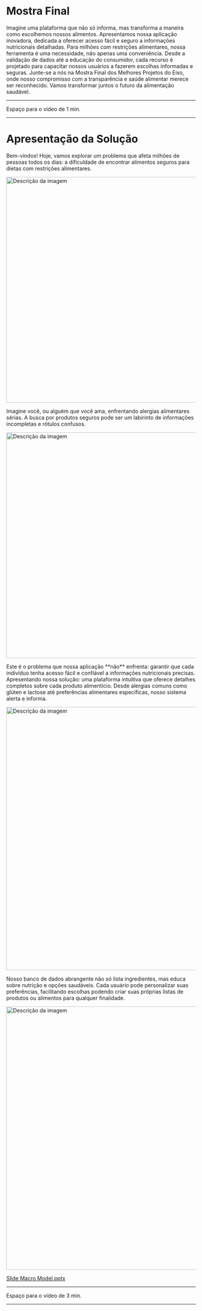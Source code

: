 # Mostra Final

<p>Imagine uma plataforma que não só informa, mas transforma a maneira como escolhemos nossos alimentos. Apresentamos nossa aplicação inovadora, dedicada a oferecer acesso fácil e seguro a informações nutricionais detalhadas. Para milhões com restrições alimentares, nossa ferramenta é uma necessidade, não apenas uma conveniência. Desde a validação de dados até a educação do consumidor, cada recurso é projetado para capacitar nossos usuários a fazerem escolhas informadas e seguras. Junte-se a nós na Mostra Final dos Melhores Projetos do Eixo, onde nosso compromisso com a transparência e saúde alimentar merece ser reconhecido. Vamos transformar juntos o futuro da alimentação saudável.</p>

---------------------------------------
Espaço para o vídeo de 1 min.

---------------------------------------

# Apresentação da Solução

<p>Bem-vindos! Hoje, vamos explorar um problema que afeta milhões de pessoas todos os dias: a dificuldade de encontrar alimentos seguros para dietas com restrições alimentares.</p>
<img src="https://github.com/ICEI-PUC-Minas-PMV-ADS/pmv-ads-2024-1-e2-proj-int-t1-macro-model/assets/104217381/88a115f2-77b7-45b1-90d9-f9ff910e737b" alt="Descrição da imagem" width="600">


<p>Imagine você, ou alguém que você ama, enfrentando alergias alimentares sérias. A busca por produtos seguros pode ser um labirinto de informações incompletas e rótulos confusos.</p>
<img src="https://github.com/ICEI-PUC-Minas-PMV-ADS/pmv-ads-2024-1-e2-proj-int-t1-macro-model/assets/104217381/8c56a02e-d717-43e1-bcd5-37456a53fae7" alt="Descrição da imagem" width="600">


<p>Este é o problema que nossa aplicação **não** enfrenta: garantir que cada indivíduo tenha acesso fácil e confiável a informações nutricionais precisas.
Apresentando nossa solução: uma plataforma intuitiva que oferece detalhes completos sobre cada produto alimentício. Desde alergias comuns como glúten e lactose até preferências alimentares específicas, nosso sistema alerta e informa.</p>
<img src="https://github.com/ICEI-PUC-Minas-PMV-ADS/pmv-ads-2024-1-e2-proj-int-t1-macro-model/assets/104217381/1997ec45-9905-42ef-9715-9a5639e80787" alt="Descrição da imagem" width="700">

<p>Nosso banco de dados abrangente não só lista ingredientes, mas educa sobre nutrição e opções saudáveis. Cada usuário pode personalizar suas preferências, facilitando escolhas podendo criar suas próprias listas de produtos ou alimentos para qualquer finalidade.</p>
<img src="https://github.com/ICEI-PUC-Minas-PMV-ADS/pmv-ads-2024-1-e2-proj-int-t1-macro-model/assets/104217381/1c400b8d-b0e0-4bd4-84a1-4a818591e759" alt="Descrição da imagem" width="700">

[Slide Macro Model.pptx](https://github.com/user-attachments/files/15878243/Slide.Macro.Model.pptx)


---------------------------------------
Espaço para o vídeo de 3 min.

---------------------------------------

